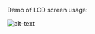 Demo of LCD screen usage:

![alt-text](https://github.com/ianpkennedy/EmbeddedProgramming/blob/main/Graphical%20Display%20Programming/Example.gif)


